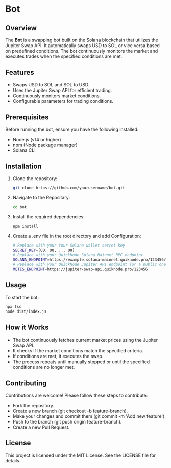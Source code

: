 # Bot

## Overview

The **Bot** is a swapping bot built on the Solana blockchain that utilizes the Jupiter Swap API. It automatically swaps USD to SOL or vice versa based on predefined conditions. The bot continuously monitors the market and executes trades when the specified conditions are met.

## Features

- Swaps USD to SOL and SOL to USD.
- Uses the Jupiter Swap API for efficient trading.
- Continuously monitors market conditions.
- Configurable parameters for trading conditions.

## Prerequisites

Before running the bot, ensure you have the following installed:

- Node.js (v14 or higher)
- npm (Node package manager)
- Solana CLI

## Installation

1. Clone the repository:

   ```bash
   git clone https://github.com/yourusername/bot.git
   ```
2. Navigate to the Repositary:

   ```bash
   cd bot
   ```
3. Install the required dependencies:

   ```bash
   npm install
   ```
4. Create a .env file in the root directory and add Configuration:
   ```bash
   # Replace with your Your Solana wallet secret key
   SECRET_KEY=[00, 00, ... 00]
   # Replace with your QuickNode Solana Mainnet RPC endpoint
   SOLANA_ENDPOINT=https://example.solana-mainnet.quiknode.pro/123456/
   # Replace with your QuickNode Jupiter API endpoint (or a public one: https://www.jupiterapi.com/)
   METIS_ENDPOINT=https://jupiter-swap-api.quiknode.pro/123456
   
   ```

## Usage

To start the bot:

```bash
npx tsc
node dist/index.js
```

## How it Works

- The bot continuously fetches current market prices using the Jupiter Swap API.
- It checks if the market conditions match the specified criteria.
- If conditions are met, it executes the swap.
- The process repeats until manually stopped or until the specified conditions are no longer met.

## Contributing

Contributions are welcome! Please follow these steps to contribute:

- Fork the repository.
- Create a new branch (git checkout -b feature-branch).
- Make your changes and commit them (git commit -m 'Add new feature').
- Push to the branch (git push origin feature-branch).
- Create a new Pull Request.

## License

This project is licensed under the MIT License. See the LICENSE file for details.



